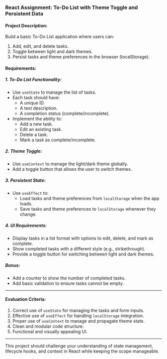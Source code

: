 ### **React Assignment: To-Do List with Theme Toggle and Persistent Data**

#### **Project Description:**

Build a basic To-Do List application where users can:

1. Add, edit, and delete tasks.
2. Toggle between light and dark themes.
3. Persist tasks and theme preferences in the browser (localStorage).

#### **Requirements:**

##### **1. To-Do List Functionality:**

- Use `useState` to manage the list of tasks.
- Each task should have:
  - A unique ID.
  - A text description.
  - A completion status (complete/incomplete).
- Implement the ability to:
  - Add a new task.
  - Edit an existing task.
  - Delete a task.
  - Mark a task as complete/incomplete.

##### **2. Theme Toggle:**

- Use `useContext` to manage the light/dark theme globally.
- Add a toggle button that allows the user to switch themes.

##### **3. Persistent State:**

- Use `useEffect` to:
  - Load tasks and theme preferences from `localStorage` when the app loads.
  - Save tasks and theme preferences to `localStorage` whenever they change.

##### **4. UI Requirements:**

- Display tasks in a list format with options to edit, delete, and mark as complete.
- Show completed tasks with a different style (e.g., strikethrough).
- Provide a toggle button for switching between light and dark themes.

##### **Bonus:**

- Add a counter to show the number of completed tasks.
- Add basic validation to ensure tasks cannot be empty.

---

#### **Evaluation Criteria:**

1. Correct use of `useState` for managing the tasks and form inputs.
2. Effective use of `useEffect` for handling `localStorage` integration.
3. Proper use of `useContext` to manage and propagate theme state.
4. Clean and modular code structure.
5. Functional and visually appealing UI.

---

This project should challenge your understanding of state management, lifecycle hooks, and context in React while keeping the scope manageable.
